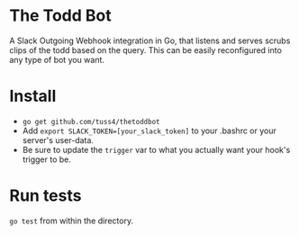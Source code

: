 # The Todd Bot
A Slack Outgoing Webhook integration in Go, that listens and serves scrubs clips of the todd based on the query. This can be easily reconfigured into any type of bot you want.

# Install
+ `go get github.com/tuss4/thetoddbot`
+ Add `export SLACK_TOKEN=[your_slack_token]` to your .bashrc or your server's user-data.
+ Be sure to update the `trigger` var to what you actually want your hook's trigger to be.

# Run tests
`go test` from within the directory.
